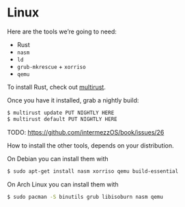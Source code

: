 # Linux

Here are the tools we’re going to need:

* Rust
* `nasm`
* `ld`
* `grub-mkrescue` + `xorriso`
* `qemu`

To install Rust, check out [multirust](https://github.com/brson/multirust).

Once you have it installed, grab a nightly build:

```bash
$ multirust update PUT NIGHTLY HERE
$ multirust default PUT NIGHTLY HERE
```

TODO: https://github.com/intermezzOS/book/issues/26

How to install the other tools, depends on your distribution.

On Debian you can install them with

```bash
$ sudo apt-get install nasm xorriso qemu build-essential
```

On Arch Linux you can install them with

```bash
$ sudo pacman -S binutils grub libisoburn nasm qemu
```
